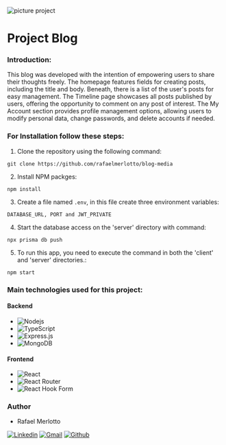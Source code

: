 ![picture project](https://i.imgur.com/ty9zwjh.png)

# Project Blog

### Introduction:
This blog was developed with the intention of empowering users to share their thoughts freely. The homepage features fields for creating posts, including the title and body. Beneath, there is a list of the user's posts for easy management. The Timeline page showcases all posts published by users, offering the opportunity to comment on any post of interest. The My Account section provides profile management options, allowing users to modify personal data, change passwords, and delete accounts if needed.

### For Installation follow these steps:
1. Clone the repository using the following command:
```
git clone https://github.com/rafaelmerlotto/blog-media
```
2. Install NPM packges:
```
npm install
```
3. Create a file named ```.env```, in this file create three environment variables:
``` 
DATABASE_URL, PORT and JWT_PRIVATE
```
4. Start the database access on the 'server' directory with command:
``` 
npx prisma db push
```
5. To run this app, you need to execute the command in both the 'client' and 'server' directories.:
```
npm start
```

### Main technologies used for this project:

#### Backend
* ![Nodejs](https://img.shields.io/badge/Node%20js-339933?style=for-the-badge&logo=nodedotjs&logoColor=white)
* ![TypeScript](https://img.shields.io/badge/typescript-%23007ACC.svg?style=for-the-badge&logo=typescript&logoColor=white)
* ![Express.js](https://img.shields.io/badge/express.js-%23404d59.svg?style=for-the-badge&logo=express&logoColor=%2361DAFB)
* ![MongoDB](https://img.shields.io/badge/MongoDB-%234ea94b.svg?style=for-the-badge&logo=mongodb&logoColor=white)

#### Frontend
* ![React](https://img.shields.io/badge/react-%2320232a.svg?style=for-the-badge&logo=react&logoColor=%2361DAFB)
* ![React Router](https://img.shields.io/badge/React_Router-CA4245?style=for-the-badge&logo=react-router&logoColor=white)
* ![React Hook Form](https://img.shields.io/badge/React%20Hook%20Form-%23EC5990.svg?style=for-the-badge&logo=reacthookform&logoColor=white)

### Author
* Rafael Merlotto

 [![Linkedin](https://img.shields.io/badge/linkedin-%230081CB.svg?style=for-the-badge&logo=linkedin&logoColor=white)](https://www.linkedin.com/in/rafael-merlotto-715266101/)
 [![Gmail](https://img.shields.io/badge/Gmail-D14836?style=for-the-badge&logo=gmail&logoColor=white)](mailto:rafaelmerlotto@gmail.com)
 [![Github](https://img.shields.io/badge/github-000.svg?style=for-the-badge&logo=github&logoColor=white)](https://github.com/rafaelmerlotto)
